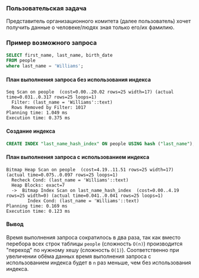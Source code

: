 ### Пользовательская задача

Представитель организационного комитета (далее пользователь) хочет получить данные о человеке/людях зная только его/их фамилию.

### Пример возможного запроса

```SQL
SELECT first_name, last_name, birth_date
FROM people
where last_name = 'Williams';
```

#### План выполнения запроса без использования индекса

```
Seq Scan on people  (cost=0.00..20.02 rows=25 width=17) (actual time=0.031..0.317 rows=25 loops=1)
  Filter: (last_name = 'Williams'::text)
  Rows Removed by Filter: 1017
Planning time: 1.049 ms
Execution time: 0.375 ms
```

#### Создание индекса
```SQL
CREATE INDEX "last_name_hash_index" ON people USING hash ("last_name");
```

#### План выполнения запроса с использованием индекса

```
Bitmap Heap Scan on people  (cost=4.19..11.51 rows=25 width=17) (actual time=0.075..0.097 rows=25 loops=1)
  Recheck Cond: (last_name = 'Williams'::text)
  Heap Blocks: exact=7
  ->  Bitmap Index Scan on last_name_hash_index  (cost=0.00..4.19 rows=25 width=0) (actual time=0.041..0.041 rows=25 loops=1)
        Index Cond: (last_name = 'Williams'::text)
Planning time: 0.169 ms
Execution time: 0.123 ms
```

#### Вывод

Время выполнения запроса сократилось в два раза, так как вместо перебора всех строк таблицы `people` (сложность `O(n)`) 
производится "переход" по нужному хешу (сложность `O(1)`). Соответственно при увеличении обёма данных время выполнения 
запроса с использованием индекса будет в `n` раз меньше, чем без использования индекса.